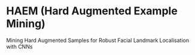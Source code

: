 # HAEM (Hard Augmented Example Mining)
Mining Hard Augmented Samples for Robust Facial Landmark Localisation with CNNs
